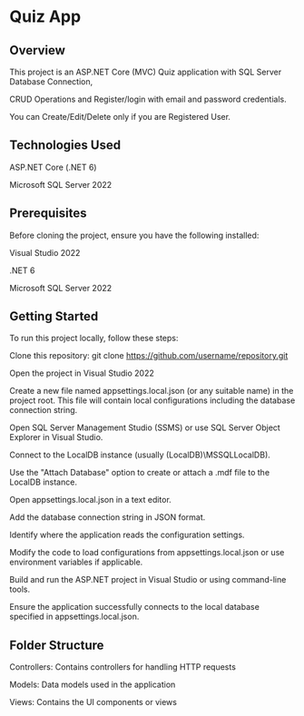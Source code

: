 # Quiz App

## Overview

This project is an ASP.NET Core (MVC) Quiz application with SQL Server Database Connection,

CRUD Operations and Register/login with email and password credentials.

You can Create/Edit/Delete only if you are Registered User.

## Technologies Used
ASP.NET Core (.NET 6)

Microsoft SQL Server 2022

## Prerequisites
Before cloning the project, ensure you have the following installed:

Visual Studio 2022


.NET 6


Microsoft SQL Server 2022

## Getting Started
To run this project locally, follow these steps:


Clone this repository: git clone https://github.com/username/repository.git

Open the project in Visual Studio 2022

Create a new file named appsettings.local.json (or any suitable name) in the project root.
This file will contain local configurations including the database connection string.

Open SQL Server Management Studio (SSMS) or use SQL Server Object Explorer in Visual Studio.

Connect to the LocalDB instance (usually (LocalDB)\MSSQLLocalDB).

Use the "Attach Database" option to create or attach a .mdf file to the LocalDB instance.

Open appsettings.local.json in a text editor.

Add the database connection string in JSON format.

Identify where the application reads the configuration settings.

Modify the code to load configurations from appsettings.local.json or use environment variables if applicable.

Build and run the ASP.NET project in Visual Studio or using command-line tools.

Ensure the application successfully connects to the local database specified in appsettings.local.json.

## Folder Structure

Controllers: Contains controllers for handling HTTP requests


Models: Data models used in the application


Views: Contains the UI components or views
